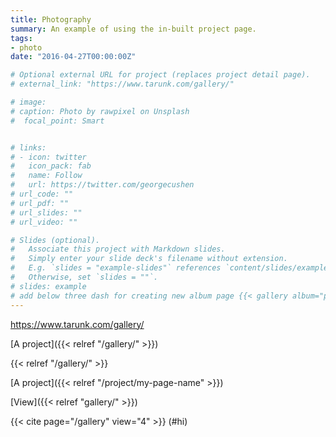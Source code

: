 ```yaml
---
title: Photography
summary: An example of using the in-built project page.
tags:
- photo
date: "2016-04-27T00:00:00Z"

# Optional external URL for project (replaces project detail page).
# external_link: "https://www.tarunk.com/gallery/"

# image:
# caption: Photo by rawpixel on Unsplash
#  focal_point: Smart


# links:
# - icon: twitter
#   icon_pack: fab
#   name: Follow
#   url: https://twitter.com/georgecushen
# url_code: ""
# url_pdf: ""
# url_slides: ""
# url_video: ""

# Slides (optional).
#   Associate this project with Markdown slides.
#   Simply enter your slide deck's filename without extension.
#   E.g. `slides = "example-slides"` references `content/slides/example-slides.md`.
#   Otherwise, set `slides = ""`.
# slides: example
# add below three dash for creating new album page {{< gallery album="photography" >}}
---
```

https://www.tarunk.com/gallery/

[A project]({{< relref "/gallery/" >}})

{{< relref "/gallery/" >}}

[A project]({{< relref "/project/my-page-name" >}})

[View]({{< relref "gallery/" >}})

{{< cite page="/gallery" view="4" >}}
(#hi)


